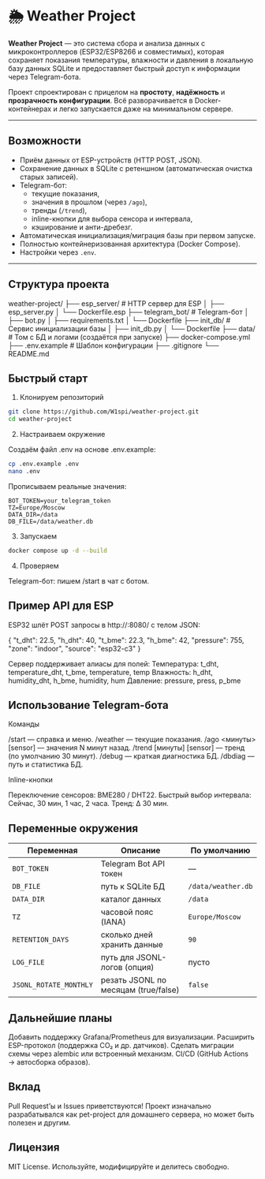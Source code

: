 # 🌦 Weather Project

**Weather Project** — это система сбора и анализа данных с микроконтроллеров (ESP32/ESP8266 и совместимых), которая сохраняет показания температуры, влажности и давления в локальную базу данных SQLite и предоставляет быстрый доступ к информации через Telegram-бота.

Проект спроектирован с прицелом на **простоту**, **надёжность** и **прозрачность конфигурации**. Всё разворачивается в Docker-контейнерах и легко запускается даже на минимальном сервере.

---

## Возможности

- Приём данных от ESP-устройств (HTTP POST, JSON).
- Сохранение данных в SQLite с ретеншном (автоматическая очистка старых записей).
- Telegram-бот:
  - текущие показания,
  - значения в прошлом (через `/ago`),
  - тренды (`/trend`),
  - inline-кнопки для выбора сенсора и интервала,
  - кэширование и анти-дребезг.
- Автоматическая инициализация/миграция базы при первом запуске.
- Полностью контейнеризованная архитектура (Docker Compose).
- Настройки через `.env`.

---

## Структура проекта
weather-project/
├── esp_server/        # HTTP сервер для ESP
│   ├── esp_server.py
│   └── Dockerfile.esp
├── telegram_bot/      # Telegram-бот
│   ├── bot.py
│   ├── requirements.txt
│   └── Dockerfile
├── init_db/           # Сервис инициализации базы
│   ├── init_db.py
│   └── Dockerfile
├── data/              # Том с БД и логами (создаётся при запуске)
├── docker-compose.yml
├── .env.example       # Шаблон конфигурации
├── .gitignore
└── README.md

## Быстрый старт

1. Клонируем репозиторий

```bash
git clone https://github.com/W1spi/weather-project.git
cd weather-project
```

2. Настраиваем окружение

Создаём файл .env на основе .env.example:

```bash
cp .env.example .env
nano .env
```

Прописываем реальные значения:

```env
BOT_TOKEN=your_telegram_token
TZ=Europe/Moscow
DATA_DIR=/data
DB_FILE=/data/weather.db
```

3. Запускаем

```bash
docker compose up -d --build
```

4. Проверяем

Telegram-бот: пишем /start в чат с ботом.

## Пример API для ESP

ESP32 шлёт POST запросы в http://<server>:8080/ с телом JSON:

{
  "t_dht": 22.5,
  "h_dht": 40,
  "t_bme": 22.3,
  "h_bme": 42,
  "pressure": 755,
  "zone": "indoor",
  "source": "esp32-c3"
}

Сервер поддерживает алиасы для полей:
Температура: t_dht, temperature_dht, t_bme, temperature, temp
Влажность: h_dht, humidity_dht, h_bme, humidity, hum
Давление: pressure, press, p_bme

## Использование Telegram-бота

Команды

/start — справка и меню.
/weather — текущие показания.
/ago <минуты> [sensor] — значения N минут назад.
/trend [минуты] [sensor] — тренд (по умолчанию 30 минут).
/debug — краткая диагностика БД.
/dbdiag — путь и статистика БД.

Inline-кнопки

Переключение сенсоров: BME280 / DHT22.
Быстрый выбор интервала: Сейчас, 30 мин, 1 час, 2 часа.
Тренд: Δ 30 мин.

## Переменные окружения

| Переменная             | Описание                             | По умолчанию       |
| ---------------------- | ------------------------------------ | ------------------ |
| `BOT_TOKEN`            | Telegram Bot API токен               | —                  |
| `DB_FILE`              | путь к SQLite БД                     | `/data/weather.db` |
| `DATA_DIR`             | каталог данных                       | `/data`            |
| `TZ`                   | часовой пояс (IANA)                  | `Europe/Moscow`    |
| `RETENTION_DAYS`       | сколько дней хранить данные          | `90`               |
| `LOG_FILE`             | путь для JSONL-логов (опция)         | пусто              |
| `JSONL_ROTATE_MONTHLY` | резать JSONL по месяцам (true/false) | `false`            |

## Дальнейшие планы

Добавить поддержку Grafana/Prometheus для визуализации.
Расширить ESP-протокол (поддержка CO₂ и др. датчиков).
Сделать миграции схемы через alembic или встроенный механизм.
CI/CD (GitHub Actions → автосборка образов).

## Вклад

Pull Request’ы и Issues приветствуются!
Проект изначально разрабатывался как pet-project для домашнего сервера, но может быть полезен и другим.

## Лицензия

MIT License. Используйте, модифицируйте и делитесь свободно.

